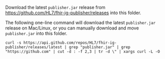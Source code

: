 Download the latest `publisher.jar` release from <https://github.com/HL7/fhir-ig-publisher/releases>
into this folder.

The following one-line command will download the latest `publisher.jar` release on Mac/Linux, or you can manually download and move `publisher.jar` into this folder.

    curl -s https://api.github.com/repos/HL7/fhir-ig-publisher/releases/latest | grep "publisher.jar" | grep "https://github.com" | cut -d : -f 2,3 | tr -d \" | xargs curl -L -O